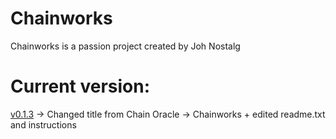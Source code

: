 # Chainworks
Chainworks is a passion project created by Joh Nostalg

# Current version:
[v0.1.3](https://ipfs.io/ipfs/Qmf5QSpxTx2A4QHPMFfSETgo6255GtC9dG4meErLmGU6gf) -> Changed title from Chain Oracle -> Chainworks + edited readme.txt and instructions
